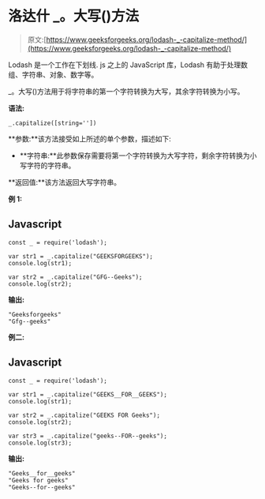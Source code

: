 # 洛达什 _。大写()方法

> 原文:[https://www.geeksforgeeks.org/lodash-_-capitalize-method/](https://www.geeksforgeeks.org/lodash-_-capitalize-method/)

Lodash 是一个工作在下划线. js 之上的 JavaScript 库，Lodash 有助于处理数组、字符串、对象、数字等。

_。大写()方法用于将字符串的第一个字符转换为大写，其余字符转换为小写。

**语法:**

```
_.capitalize([string=''])

```

**参数:**该方法接受如上所述的单个参数，描述如下:

*   **字符串:**此参数保存需要将第一个字符转换为大写字符，剩余字符转换为小写字符的字符串。

**返回值:**该方法返回大写字符串。

**例 1:**

## Javascript

```
const _ = require('lodash'); 

var str1 = _.capitalize("GEEKSFORGEEKS");
console.log(str1);

var str2 = _.capitalize("GFG--Geeks");
console.log(str2);
```

**输出:**

```
"Geeksforgeeks"
"Gfg--geeks"

```

**例二:**

## Javascript

```
const _ = require('lodash'); 

var str1 = _.capitalize("GEEKS__FOR__GEEKS");
console.log(str1);

var str2 = _.capitalize("GEEKS FOR Geeks");
console.log(str2);

var str3 = _.capitalize("geeks--FOR--geeks");
console.log(str3);
```

**输出:**

```
"Geeks__for__geeks"
"Geeks for geeks"
"Geeks--for--geeks"

```